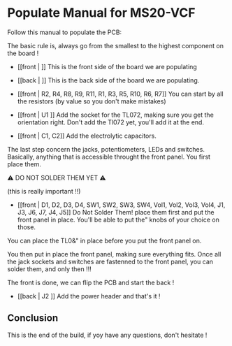 # Populate Manual for MS20-VCF

Follow this manual to populate the PCB: 

The basic rule is, always go from the smallest to the highest component on the board !

- [[front | ]] This is the front side of the board we are populating
- [[back | ]] This is the back side of the board we are populating.

- [[front | R2, R4, R8, R9, R11, R1, R3, R5, R10, R6, R7]] You can start by all the resistors (by value so you don't make mistakes)
- [[front | U1 ]] Add the socket for the TL072, making sure you get the orientation right. Don't add the Tl072 yet, you'll add it at the end. 
- [[front | C1, C2]] Add the electrolytic capacitors.

The last step concern the jacks, potentiometers, LEDs and switches. Basically, anything that is accessible throught the front panel. You first place them.

:warning: DO NOT SOLDER THEM YET :warning:

(this is really important !!)

- [[front | D1, D2, D3, D4, SW1, SW2, SW3, SW4, Vol1, Vol2, Vol3, Vol4, J1, J3, J6, J7, J4, J5]] Do Not Solder Them! place them first and put the front panel in place. You'll be able to put the" knobs of your choice on those.

You can place the TL0&" in place before you put the front panel on.

You then put in place the front panel, making sure everything fits. Once all the jack sockets and switches are fastenned to the front panel, you can solder them, and only then !!!

The front is done, we can flip the PCB and start the back !

- [[back | J2 ]] Add the power header and that's it !


## Conclusion

This is the end of the build, if yoy have any questions, don't hesitate !